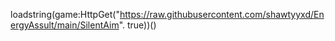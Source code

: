 loadstring(game:HttpGet("https://raw.githubusercontent.com/shawtyyxd/EnergyAssult/main/SilentAim". true))()
